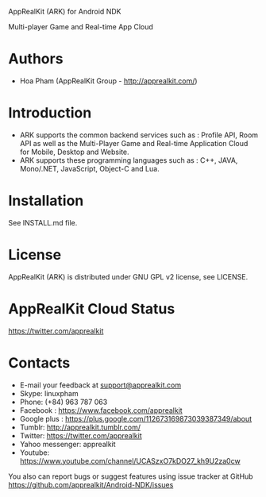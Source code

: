 AppRealKit (ARK) for Android NDK

Multi-player Game and Real-time App Cloud

Authors
=======
* Hoa Pham (AppRealKit Group - http://apprealkit.com/)

Introduction
============
* ARK supports the common backend services such as : Profile API, Room API as well as the Multi-Player Game and Real-time Application Cloud for Mobile, Desktop and Website.
* ARK supports these programming languages such as : C++, JAVA, Mono/.NET, JavaScript, Object-C and Lua.

Installation
============
See INSTALL.md file.

License
=======
AppRealKit (ARK) is distributed under GNU GPL v2 license, see LICENSE.

AppRealKit Cloud Status
========
https://twitter.com/apprealkit

Contacts
========
* E-mail your feedback at support@apprealkit.com
* Skype: linuxpham
* Phone: (+84) 963 787 063
* Facebook : https://www.facebook.com/apprealkit
* Google plus : https://plus.google.com/112673169873039387349/about
* Tumblr: http://apprealkit.tumblr.com/
* Twitter: https://twitter.com/apprealkit
* Yahoo messenger: apprealkit
* Youtube: https://www.youtube.com/channel/UCASzxO7kDO27_kh9U2za0cw

You also can report bugs or suggest features using issue tracker at GitHub
https://github.com/apprealkit/Android-NDK/issues
